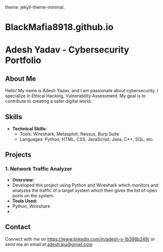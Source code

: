 theme: jekyll-theme-minimal.
# BlackMafia8918.github.io
# Adesh Yadav - Cybersecurity Portfolio

## About Me
Hello! My name is Adesh Yadav, and I am passionate about cybersecurity. I specialize in Ethical Hacking, Vulnerability Assessment. My goal is to contribute to creating a safer digital world.

## Skills
- **Technical Skills:** 
  - Tools: Wireshark, Metasploit, Nessus, Burp Suite
  - Languages: Python, HTML, CSS, JavaScript, Java, C++, SQL, etc. 

## Projects
### 1. Network Traffic Analyzer
- **Overview:**
- Developed this project using Python and Wireshark which monitors and analyzes the traffic of a target system which then gives the list of open ports on the system.
- **Tools Used:**
- Python, Wireshark
- 
## Contact
Connect with me on https://www.linkedin.com/in/adesh-y-1b398b249/ or send me an email at adesh.lpu@gmail.com
